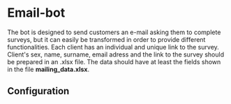 # Email-bot
The bot is designed to send customers an e-mail asking them to complete surveys, but it can easily be transformed in order to provide different functionalities.
Each client has an individual and unique link to the survey. Client's sex, name, surname, email adress and the link to the survey should be prepared in an .xlsx file.
The data should have at least the fields shown in the file **mailing_data.xlsx**.

## Configuration
